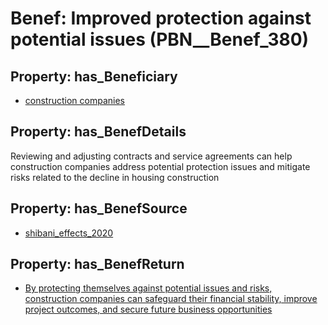 # Benef: __Improved protection against potential issues__ (PBN__Benef_380)

## Property: has_Beneficiary

* [construction companies](../Stakeholder/PBN__Stakeholder_181)

## Property: has_BenefDetails

Reviewing and adjusting contracts and service agreements can help construction companies address potential protection issues and mitigate risks related to the decline in housing construction

## Property: has_BenefSource

* [shibani_effects_2020](../Article/PBN__Article_75)

## Property: has_BenefReturn

* [By protecting themselves against potential issues and risks, construction companies can safeguard their financial stability, improve project outcomes, and secure future business opportunities](../BenefReturn/PBN__BenefReturn_408)

